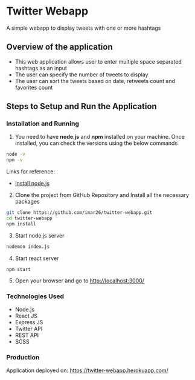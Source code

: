 # Twitter Webapp 

A simple webapp to display tweets with one or more hashtags

## Overview of the application
* This web application allows user to enter multiple space separated hashtags as an input
* The user can specify the number of tweets to display
* The user can sort the tweets based on date, retweets count and favorites count

## Steps to Setup and Run the Application

### Installation and Running
1. You need to have **node.js** and **npm** installed on your machine. Once installed, you can check the versions using the below commands

```sh
node -v
npm -v
```
Links for reference:
* [install node.js](https://nodejs.org/en/download/)

2. Clone the project from GitHub Repository and Install all the necessary packages
```sh
git clone https://github.com/imar26/twitter-webapp.git
cd twitter-webapp
npm install
```
3. Start node.js server
```sh
nodemon index.js
```

4. Start react server
```
npm start
```

5. Open your browser and go to [http://localhost:3000/](http://localhost:3000/)

### Technologies Used

* Node.js
* React JS
* Express JS
* Twitter API
* REST API
* SCSS

### Production

Application deployed on: https://twitter-webapp.herokuapp.com/